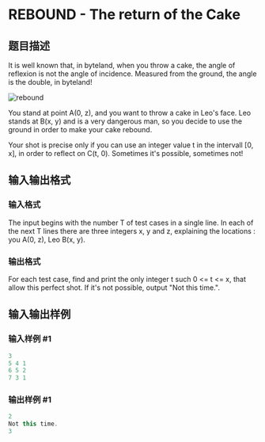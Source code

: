 # REBOUND - The return of the Cake

## 题目描述

It is well known that, in byteland, when you throw a cake, the angle of reflexion is not the angle of incidence. Measured from the ground, the angle is the double, in byteland!

![rebound](../../content/francky:rebound-fig2 "rebound")

You stand at point A(0, z), and you want to throw a cake in Leo's face. Leo stands at B(x, y) and is a very dangerous man, so you decide to use the ground in order to make your cake rebound.

Your shot is precise only if you can use an integer value t in the intervall \[0, x\], in order to reflect on C(t, 0). Sometimes it's possible, sometimes not!

## 输入输出格式

### 输入格式

The input begins with the number T of test cases in a single line. In each of the next T lines there are three integers x, y and z, explaining the locations : you A(0, z), Leo B(x, y).

### 输出格式

For each test case, find and print the only integer t such 0 <= t <= x, that allow this perfect shot. If it's not possible, output "Not this time.".

## 输入输出样例

### 输入样例 #1

```cpp
3
5 4 1
6 5 2
7 3 1
```


### 输出样例 #1

```cpp
2
Not this time.
3
```



